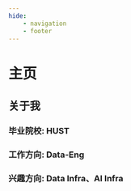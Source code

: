 ```yaml
---
hide:
    - navigation
    - footer
---
```


# 主页

## 关于我
### 毕业院校: HUST
### 工作方向: Data-Eng
### 兴趣方向: Data Infra、AI Infra

